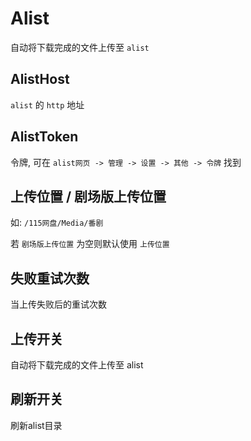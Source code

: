 # Alist

自动将下载完成的文件上传至 `alist`

## AlistHost

`alist` 的 `http` 地址

## AlistToken

令牌, 可在 `alist网页 -> 管理 -> 设置 -> 其他 -> 令牌` 找到

## 上传位置 / 剧场版上传位置

如: `/115网盘/Media/番剧`

若 `剧场版上传位置` 为空则默认使用 `上传位置`

## 失败重试次数

当上传失败后的重试次数

## 上传开关

自动将下载完成的文件上传至 alist

## 刷新开关

刷新alist目录
